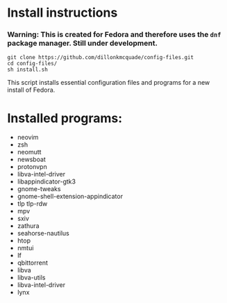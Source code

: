 # Install instructions

### Warning: This is created for Fedora and therefore uses the `dnf` package manager. Still under development.

``` 
git clone https://github.com/dillonkmcquade/config-files.git
cd config-files/
sh install.sh
```

This script installs essential configuration files and programs for a new install of Fedora.

# Installed programs:
- neovim
- zsh
- neomutt
- newsboat
- protonvpn
- libva-intel-driver
- libappindicator-gtk3
- gnome-tweaks
- gnome-shell-extension-appindicator
- tlp tlp-rdw
- mpv
- sxiv
- zathura
- seahorse-nautilus
- htop
- nmtui
- lf
- qbittorrent
- libva
- libva-utils
- libva-intel-driver
- lynx


